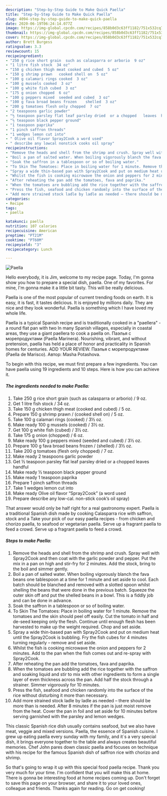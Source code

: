 ```yaml
---
description: "Step-by-Step Guide to Make Quick Paella"
title: "Step-by-Step Guide to Make Quick Paella"
slug: 4094-step-by-step-guide-to-make-quick-paella
date: 2020-06-19T06:24:14.077Z
image: https://img-global.cpcdn.com/recipes/858b0d3c63ff1182/751x532cq70/paella-recipe-main-photo.jpg
thumbnail: https://img-global.cpcdn.com/recipes/858b0d3c63ff1182/751x532cq70/paella-recipe-main-photo.jpg
cover: https://img-global.cpcdn.com/recipes/858b0d3c63ff1182/751x532cq70/paella-recipe-main-photo.jpg
author: Brett Burgess
ratingvalue: 3.3
reviewcount: 15
recipeingredient:
- "250 g rice short grain  such as calasparra or arborio  9 oz"
- "1 litre fish stock  34 oz"
- "150 g chicken thigh meat cooked and cubed  5 oz"
- "150 g shrimp prawn   cooked shell on  5 oz"
- "100 g calamari rings cooked  3 oz"
- "100 g mussels cooked  3 oz"
- "100 g white fish cubed  3 oz"
- "175 g onion chopped  6 oz"
- "100 g peppers mixed  seeded and cubed  3 oz"
- "100 g fava broad beans frozen    shelled  3 oz"
- "200 g tomatoes flesh only chopped  7 oz"
- "2 teaspoons garlic powder"
- "½ teaspoon parsley flat leaf parsley dried  or a chopped   leaves  handful"
- "½ teaspoon black pepper ground"
- "1 teaspoon paprika"
- "1 pinch saffron threads"
- "1 wedges lemon cut into"
- " Olive oil flavor Spray2Cook a word used"
- " describe any lowcal nonstick cooks oil spray"
recipeinstructions:
- "Remove the heads and shell from the shrimp and crush. Spray well with Spray2Cook and then coat with the garlic powder and pepper. Put the mix in a pan on high and stir-fry for 2 minutes. Add the stock, bring to the boil and simmer gently."
- "Boil a pan of salted water. When boiling vigorously blanch the fava beans one tablespoon at a time for 1 minute and set aside to cool. Each batch should be blanched and removed with a slotted spoon whilst shelling the beans that were done in the previous batch. Squeeze the outer skin off and put the shelled beans in a bowl. This is a fiddly job and can be done in advance."
- "Soak the saffron in a tablespoon or so of boiling water."
- "To Skin The Tomatoes: Place in boiling water for 1 minute. Remove the tomatoes and the skin should peel off easily. Cut the tomato in half and de-seed keeping only the flesh. Continue until enough flesh has been harvested to make up the weight required. Chop and set aside."
- "Spray a wide thin-based pan with Spray2Cook and put on medium heat until the Spray2Cook is bubbling. Fry the fish cubes for 4 minutes turning regularly – remove and set aside."
- "Whilst the fish is cooking microwave the onion and peppers for 2 minutes. Add to the pan when the fish comes out and re-spray with Spray2Cook."
- "After reheating the pan add the tomatoes, fava and paprika."
- "When the tomatoes are bubbling add the rice together with the saffron and soaking liquid and stir to mix with other ingredients to form a single layer of even thickness across the pan. Add half the stock through a strainer. Simmer vigorously for 10 minutes."
- "Press the fish, seafood and chicken randomly into the surface of the rice without disturbing it more than necessary."
- "Add more strained stock ladle by ladle as needed – there should be more than is needed. After 8 minutes if the pan is just moist remove from the heat. Cover the pan in foil and set aside for 10 minutes before serving garnished with the parsley and lemon wedges."
categories:
- Recipe
tags:
- paella

katakunci: paella 
nutrition: 107 calories
recipecuisine: American
preptime: "PT21M"
cooktime: "PT60M"
recipeyield: "3"
recipecategory: Lunch

---
```



![Paella](https://img-global.cpcdn.com/recipes/858b0d3c63ff1182/751x532cq70/paella-recipe-main-photo.jpg)

Hello everybody, it is Jim, welcome to my recipe page. Today, I'm gonna show you how to prepare a special dish, paella. One of my favorites. For mine, I'm gonna make it a little bit tasty. This will be really delicious.

Paella is one of the most popular of current trending foods on earth. It is easy, it is fast, it tastes delicious. It is enjoyed by millions daily. They are nice and they look wonderful. Paella is something which I have loved my whole life.

Paella is a typical Spanish recipe and is traditionally cooked in a &#34;paellera&#34; - a round flat pan with two In many Spanish villages, especially in coastal areas, they use a giant paellera to cook a paella on. Паэлья с морепродуктами (Paella Marinera). Nourishing, vibrant, and without pretension, paella has held a place of honor and practicality in Spanish homes for centuries. ADD YOUR REVIEW. Паэлья с морепродуктами (Paella de Marisco). Автор: Masha Potashova.


To begin with this recipe, we must first prepare a few ingredients. You can have paella using 19 ingredients and 10 steps. Here is how you can achieve it.

<!--inarticleads1-->

##### The ingredients needed to make Paella:

1. Take 250 g rice short grain  (such as calasparra or arborio) / 9 oz.
1. Get 1 litre fish stock / 34 oz.
1. Take 150 g chicken thigh meat (cooked and cubed) / 5 oz.
1. Prepare 150 g shrimp prawn /  (cooked shell on) / 5 oz.
1. Take 100 g calamari rings (cooked) / 3½ oz.
1. Make ready 100 g mussels (cooked) / 3½ oz.
1. Get 100 g white fish (cubed) / 3½ oz.
1. Take 175 g onion (chopped) / 6 oz.
1. Make ready 100 g peppers mixed  (seeded and cubed) / 3½ oz.
1. Prepare 100 g fava broad beans frozen  /  (shelled) / 3½ oz.
1. Take 200 g tomatoes (flesh only chopped) / 7 oz.
1. Make ready 2 teaspoons garlic powder
1. Get ½ teaspoon parsley flat leaf parsley dried  or a chopped   leaves  handful
1. Make ready ½ teaspoon black pepper ground
1. Make ready 1 teaspoon paprika
1. Prepare 1 pinch saffron threads
1. Take 1 wedges lemon cut into
1. Make ready  Olive oil flavor “Spray2Cook” (a word used
1. Prepare  describe any low-cal. non-stick cook’s oil spray)


That answer would only be half right for a real gastronomy expert. Paella is a traditional Spanish dish made by cooking Calasparra rice with saffron, stock and a Take your pick of our easy paella recipes - from chicken and chorizo paella, to seafood or vegetarian paella. Serve up a fragrant paella to feed a crowd. Serve up a fragrant paella to feed a crowd. 

<!--inarticleads2-->

##### Steps to make Paella:

1. Remove the heads and shell from the shrimp and crush. Spray well with Spray2Cook and then coat with the garlic powder and pepper. Put the mix in a pan on high and stir-fry for 2 minutes. Add the stock, bring to the boil and simmer gently.
1. Boil a pan of salted water. When boiling vigorously blanch the fava beans one tablespoon at a time for 1 minute and set aside to cool. Each batch should be blanched and removed with a slotted spoon whilst shelling the beans that were done in the previous batch. Squeeze the outer skin off and put the shelled beans in a bowl. This is a fiddly job and can be done in advance.
1. Soak the saffron in a tablespoon or so of boiling water.
1. To Skin The Tomatoes: Place in boiling water for 1 minute. Remove the tomatoes and the skin should peel off easily. Cut the tomato in half and de-seed keeping only the flesh. Continue until enough flesh has been harvested to make up the weight required. Chop and set aside.
1. Spray a wide thin-based pan with Spray2Cook and put on medium heat until the Spray2Cook is bubbling. Fry the fish cubes for 4 minutes turning regularly – remove and set aside.
1. Whilst the fish is cooking microwave the onion and peppers for 2 minutes. Add to the pan when the fish comes out and re-spray with Spray2Cook.
1. After reheating the pan add the tomatoes, fava and paprika.
1. When the tomatoes are bubbling add the rice together with the saffron and soaking liquid and stir to mix with other ingredients to form a single layer of even thickness across the pan. Add half the stock through a strainer. Simmer vigorously for 10 minutes.
1. Press the fish, seafood and chicken randomly into the surface of the rice without disturbing it more than necessary.
1. Add more strained stock ladle by ladle as needed – there should be more than is needed. After 8 minutes if the pan is just moist remove from the heat. Cover the pan in foil and set aside for 10 minutes before serving garnished with the parsley and lemon wedges.


This classic Spanish rice dish usually contains seafood, but we also have meat, veggie and mixed versions. Paella, the essence of Spanish cuisine. I grew up eating paella every sunday with my family, and it´s a very special dish, it brings everyone together to the table and always creates beautiful memories. Chef John pares down classic paella and focuses on technique with his recipe for the famous Spanish dish of saffron rice with chorizo and shrimp. 

So that's going to wrap it up with this special food paella recipe. Thank you very much for your time. I'm confident that you will make this at home. There is gonna be interesting food at home recipes coming up. Don't forget to save this page on your browser, and share it to your loved ones, colleague and friends. Thanks again for reading. Go on get cooking!
